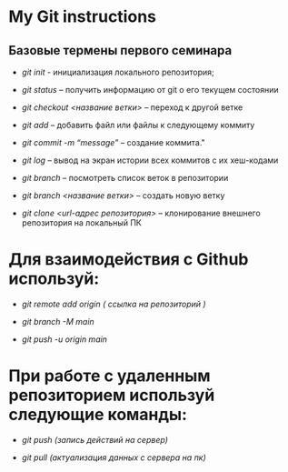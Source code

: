 # My Git instructions

## Базовые термены первого семинара

* *git init* - инициализация локального репозитория;

* *git status* – получить информацию от git о его текущем состоянии

* *git checkout <название ветки>* – переход к другой ветке

* *git add* – добавить файл или файлы к следующему коммиту

* *git commit -m “message”* – создание коммита."

* *git log* – вывод на экран истории всех коммитов с их хеш-кодами

* *git branch* – посмотреть список веток в репозитории

* *git branch <название ветки>* – создать новую ветку

* *git clone <url-адрес репозитория>* – клонирование внешнего репозитория на  локальный ПК

# Для взаимодействия с Github используй:

* *git remote add origin ( ссылка на репозиторий )*

* *git branch -M main*

* *git push -u origin main*
# При работе с удаленным репозиторием используй следующие команды:

* *git push (запись действий на сервер)*

* *git pull (актуализация данных с сервера на пк)*
